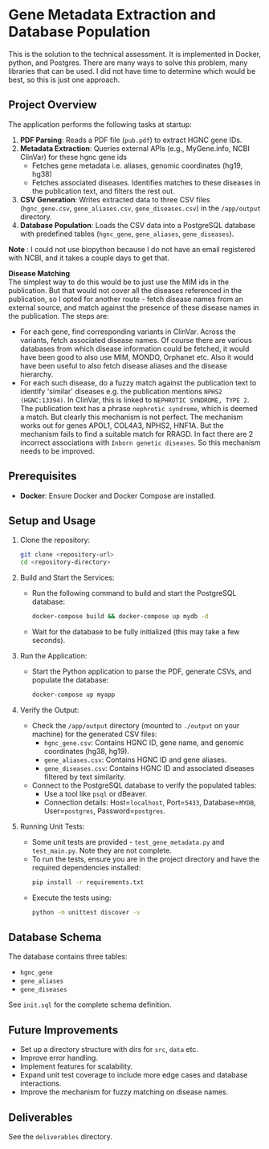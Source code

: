 # Gene Metadata Extraction and Database Population

This is the solution to the technical assessment. It is implemented in Docker, python, and Postgres.
There are many ways to solve this problem, many libraries that can be used. I did not have time to determine which
would be best, so this is just one approach. 

## Project Overview

The application performs the following tasks at startup:
1. **PDF Parsing**: Reads a PDF file (`pub.pdf`) to extract HGNC gene IDs.
2. **Metadata Extraction**: Queries external APIs (e.g., MyGene.info, NCBI ClinVar) for these hgnc gene ids
   - Fetches gene metadata i.e. aliases, genomic coordinates (hg19, hg38)
   - Fetches associated diseases. Identifies matches to these diseases in the publication text, and filters the rest out.
3. **CSV Generation**: Writes extracted data to three 
CSV files (`hgnc_gene.csv`, `gene_aliases.csv`, `gene_diseases.csv`) in the `/app/output` directory.
4. **Database Population**: Loads the CSV data into a PostgreSQL database with predefined tables 
(`hgnc_gene`, `gene_aliases`, `gene_diseases`).
  
**Note** : I could not use biopython because I do not have an email registered with NCBI, and it takes a couple days to get that.

**Disease Matching**  
The simplest way to do this would be to just use the MIM ids in the publication. But that would not cover all the diseases referenced in the 
publication, so I opted for another route - fetch disease names from an external source, and match against the presence of these disease names in the publication.
The steps are:
- For each gene, find corresponding variants in ClinVar. Across the variants, fetch associated disease names. Of course there are various databases from which disease information could be fetched, it would
have been good to also use MIM, MONDO, Orphanet etc. Also it would have been useful to also fetch disease aliases and the disease hierarchy. 
- For each such disease, do a fuzzy match against the publication text to identify 'similar' diseases e.g. the publication mentions `NPHS2 (HGNC:13394)`. In ClinVar, this is linked to `NEPHROTIC SYNDROME, TYPE 2`. The publication text has a phrase `nephrotic syndrome`, which is deemed a match. But clearly this mechanism is not perfect.
The mechanism works out for genes APOL1, COL4A3, NPHS2, HNF1A. But the mechanism fails to find a suitable match for RRAGD. In fact there are 2 incorrect associations with `Inborn genetic diseases`. So this mechanism needs to be improved.

## Prerequisites

- **Docker**: Ensure Docker and Docker Compose are installed.

## Setup and Usage
1. Clone the repository:
   ```bash
   git clone <repository-url>
   cd <repository-directory>
   ```
2. Build and Start the Services:
   - Run the following command to build and start the PostgreSQL database:
     ```bash
     docker-compose build && docker-compose up mydb -d
     ```
   - Wait for the database to be fully initialized (this may take a few seconds).

3. Run the Application:
   - Start the Python application to parse the PDF, generate CSVs, and populate the database:
     ```bash
     docker-compose up myapp
     ```

4. Verify the Output:
   - Check the `/app/output` directory (mounted to `./output` on your machine) for the generated CSV files:
     - `hgnc_gene.csv`: Contains HGNC ID, gene name, and genomic coordinates (hg38, hg19).
     - `gene_aliases.csv`: Contains HGNC ID and gene aliases.
     - `gene_diseases.csv`: Contains HGNC ID and associated diseases filtered by text similarity.
   - Connect to the PostgreSQL database to verify the populated tables:
     - Use a tool like `psql` or dBeaver.
     - Connection details: Host=`localhost`, Port=`5433`, Database=`MYDB`, User=`postgres`, Password=`postgres`.

5. Running Unit Tests:
   - Some unit tests are provided - `test_gene_metadata.py` and `test_main.py`. Note they are not complete.
   - To run the tests, ensure you are in the project directory and have the required dependencies installed:
     ```bash
     pip install -r requirements.txt
     ```
   - Execute the tests using:
     ```bash
     python -m unittest discover -v
     ```


## Database Schema
The database contains three tables:
- `hgnc_gene`
- `gene_aliases`
- `gene_diseases`

See `init.sql` for the complete schema definition.


## Future Improvements

- Set up a directory structure with dirs for `src`, `data` etc.
- Improve error handling.
- Implement features for scalability.
- Expand unit test coverage to include more edge cases and database interactions.
- Improve the mechanism for fuzzy matching on disease names.

## Deliverables
See the `deliverables` directory.
